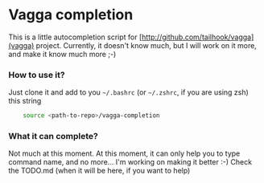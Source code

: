 # Vagga completion

This is a little autocompletion script for [http://github.com/tailhook/vagga](vagga) project. Currently, it doesn't know much, but I will work on it more, and make it know much more ;-)

### How to use it?

Just clone it and add to you `~/.bashrc` (or `~/.zshrc`, if you are using zsh) this string 
```bash
    source <path-to-repo>/vagga-completion
```

### What it can complete?

Not much at this moment. At this moment, it can only help you to type command name, and no more...
I'm working on making it better :-) Check the TODO.md (when it will be here, if you want to help)

